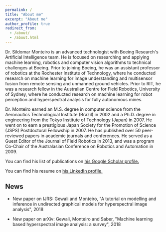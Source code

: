 ```yaml
---
permalink: /
title: "About me"
excerpt: "About me"
author_profile: true
redirect_from: 
  - /about/
  - /about.html
---
```


Dr. Sildomar Monteiro is an advanced technologist with Boeing Research's Artificial Intelligence team. He is focused on researching and applying machine learning, robotics and computer vision algorithms to technical challenges at Boeing. Prior to joining Boeing, he was an assistant professor of robotics at the Rochester Institute of Technology, where he conducted research on machine learning for image understanding and multisensor fusion from remote sensing and unmanned ground vehicles. Prior to RIT, he was a research fellow in the Australian Centre for Field Robotics, University of Sydney, where he conducted research on machine learning for robot perception and hyperspectral analysis for fully autonomous mines.

Dr. Monteiro earned an M.S. degree in computer science from the Aeronautics Technological Institute (Brazil) in 2002 and a Ph.D. degree in engineering from the Tokyo Institute of Technology (Japan) in 2007. He went on to earn a prestigious Japan Society for the Promotion of Science (JSPS) Postdoctoral Fellowship in 2007. He has published over 50 peer-reviewed papers in academic journals and conferences. He served as a Guest Editor of the Journal of Field Robotics in 2013, and was a program Co-Chair of the Australasian Conference on Robotics and Automation in 2009. 

You can find his list of publications on <u><a href="{{author.googlescholar}}">his Google Scholar profile</a>.</u>

You can find his resume on <u><a href="{{author.linkedin}}">his LinkedIn profile</a>.</u>

## News

* New paper on IJRS: Gewali and Monteiro, "A tutorial on modelling and inference in undirected graphical models for hyperspectral image analysis", 2018

* New paper on arXiv: Gewali, Monteiro and Saber, "Machine learning based hyperspectral image analysis: a survey", 2018